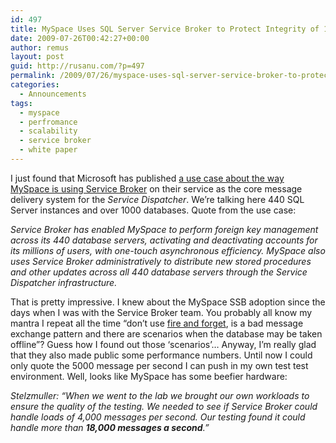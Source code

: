 ```yaml
---
id: 497
title: MySpace Uses SQL Server Service Broker to Protect Integrity of 1 Petabyte of Data
date: 2009-07-26T00:42:27+00:00
author: remus
layout: post
guid: http://rusanu.com/?p=497
permalink: /2009/07/26/myspace-uses-sql-server-service-broker-to-protect-integrity-of-1-petabyte-of-data/
categories:
  - Announcements
tags:
  - myspace
  - perfromance
  - scalability
  - service broker
  - white paper
---
```

I just found that Microsoft has published <a href="http://www.microsoft.com/casestudies/Case_Study_Detail.aspx?CaseStudyID=4000004532" target="_blank">a use case about the way MySpace is using Service Broker</a> on their service as the core message delivery system for the _Service Dispatcher_. We&#8217;re talking here 440 SQL Server instances and over 1000 databases. Quote from the use case:

_Service Broker has enabled MySpace to perform foreign key management across its 440 database servers, activating and deactivating accounts for its millions of users, with one-touch asynchronous efficiency. MySpace also uses Service Broker administratively to distribute new stored procedures and other updates across all 440 database servers through the Service Dispatcher infrastructure._ 

That is pretty impressive. I knew about the MySpace SSB adoption since the days when I was with the Service Broker team. You probably all know my mantra I repeat all the time &#8220;don&#8217;t use [fire and forget](http://rusanu.com/2006/04/06/fire-and-forget-good-for-the-military-but-not-for-service-broker-conversations/), is a bad message exchange pattern and there are scenarios when the database may be taken offline&#8221;? Guess how I found out those &#8216;scenarios&#8217;&#8230; Anyway, I&#8217;m really glad that they also made public some performance numbers. Until now I could only quote the 5000 message per second I can push in my own test test environment. Well, looks like MySpace has some beefier hardware:

_Stelzmuller: “When we went to the lab we brought our own workloads to ensure the quality of the testing. We needed to see if Service Broker could handle loads of 4,000 messages per second. Our testing found it could handle more than **18,000 messages a second**.&#8221;_